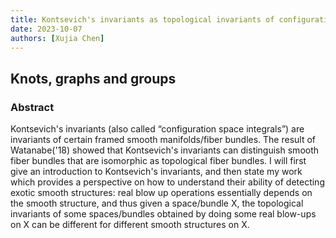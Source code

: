```yaml
---
title: Kontsevich's invariants as topological invariants of configuration space bundles
date: 2023-10-07
authors: [Xujia Chen]
---
```


## Knots, graphs and groups

### Abstract

Kontsevich's invariants (also called “configuration space integrals”) are invariants of certain framed smooth manifolds/fiber bundles. The result of Watanabe('18) showed that Kontsevich's invariants can distinguish smooth fiber bundles that are isomorphic as topological fiber bundles. I will first give an introduction to Kontsevich's invariants, and then state my work which provides a perspective on how to understand their ability of detecting exotic smooth structures: real blow up operations essentially depends on the smooth structure, and thus given a space/bundle X, the topological invariants of some spaces/bundles obtained by doing some real blow-ups on X can be different for different smooth structures on X.
  
 

 





